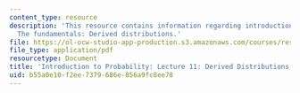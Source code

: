 ```yaml
---
content_type: resource
description: 'This resource contains information regarding introduction to probability:
  The fundamentals: Derived distributions.'
file: https://ol-ocw-studio-app-production.s3.amazonaws.com/courses/res-6-012-introduction-to-probability-spring-2018/b55a0e10f2ee7379686e856a9fc8ee78_MITRES_6_012S18_L11AS.pdf
file_type: application/pdf
resourcetype: Document
title: 'Introduction to Probability: Lecture 11: Derived Distributions'
uid: b55a0e10-f2ee-7379-686e-856a9fc8ee78
---
```

